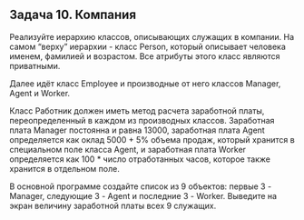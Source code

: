 ## Задача 10. Компания
Реализуйте иерархию классов, описывающих служащих в компании. На самом “верху” иерархии - класс Person, который описывает человека именем, фамилией и возрастом. Все атрибуты этого класс являются приватными.

Далее идёт класс Employee и производные от него классов Manager, Agent и Worker. 

Класс Работник должен иметь метод расчета заработной платы, переопределенный в каждом из производных классов. Заработная плата Manager постоянна и равна 13000, заработная плата Agent определяется как оклад 5000 + 5% объема продаж, который хранится в специальном поле класса Agent, и заработная плата Worker определяется как 100 * число отработанных часов, которое также хранится в отдельном поле.

В основной программе создайте список из 9 объектов: первые 3 - Manager, следующие 3 - Agent и последние 3 - Worker. Выведите на экран величину заработной платы всех 9 служащих.

